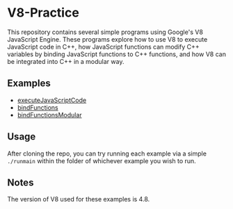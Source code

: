 # V8-Practice

This repository contains several simple programs using Google's V8 JavaScript Engine. These programs explore how to use V8 to execute JavaScript code in C++, how JavaScript functions can modify C++ variables by binding JavaScript functions to C++ functions, and how V8 can be integrated into C++ in a modular way.

## Examples
* [executeJavaScriptCode](http://github.com/yumarg/V8-Practice/tree/master/executeJavaScriptCode)
* [bindFunctions](http://github.com/yumarg/V8-Practice/tree/master/bindFunctions)
* [bindFunctionsModular](http://github.com/yumarg/V8-Practice/tree/master/bindFunctionsModular)

## Usage
After cloning the repo, you can try running each example via a simple `./runmain` within the folder of whichever example you wish to run.

## Notes
The version of V8 used for these examples is 4.8.
